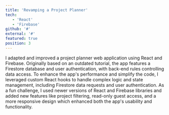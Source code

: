 ```yaml
---
title: 'Revamping a Project Planner'
tech:
   - 'React'
   - 'Firebase'
github: '#'
external: '#'
featured: true
position: 3
---
```


I adapted and improved a project planner web application using React and Firebase. Originally based on an outdated tutorial, the app features a Firestore database and user authentication, with back-end rules controlling data access. To enhance the app's performance and simplify the code, I leveraged custom React hooks to handle complex logic and state management, including Firestore data requests and user authentication. As a fun challenge, I used newer versions of React and Firebase libraries and added new features like project filtering, read-only guest access, and a more responsive design which enhanced both the app's usability and functionality.